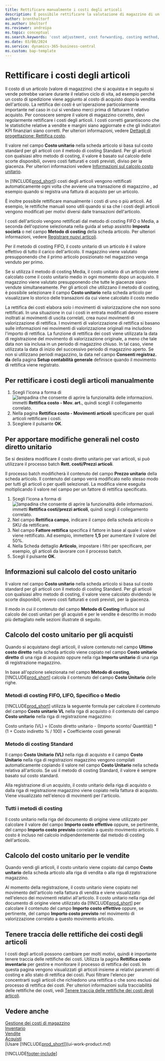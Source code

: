```yaml
---
title: Rettificare manualmente i costi degli articoli
description: È possibile rettificare la valutazione di magazzino di un articolo mediante i metodi di costing Media o FIFO quando cambiano i costi dei prodotti.
author: brentholtorf
ms.author: bholtorf
ms.reviewer: andreipa
ms.topic: conceptual
ms.search.keywords: 'cost adjustment, cost forwarding, costing method, inventory valuation, costing'
ms.date: 03/08/2024
ms.service: dynamics-365-business-central
ms.custom: bap-template
---
```

# Rettificare i costi degli articoli

Il costo di un articolo (valore di magazzino) che si acquista e in seguito si vende potrebbe variare durante il relativo ciclo di vita, ad esempio perché un costo di spedizione viene aggiunto al costo di acquisto dopo la vendita dell'articolo. La rettifica dei costi è un'operazione particolarmente importante nel caso in cui si vendano merci prima di fatturare il relativo acquisto. Per conoscere sempre il valore di magazzino corretto, devi regolarmente rettificare i costi degli articoli. I costi corretti garantiscono che le statistiche relative a vendite e margini siano aggiornate e che gli indicatori KPI finanziari siano corretti. Per ulteriori informazioni, vedere [Dettagli di progettazione: Rettifica costo](design-details-cost-adjustment.md).

Il valore nel campo **Costo unitario** nella scheda articolo si basa sul costo standard per gli articoli con il metodo di costing Standard. Per gli articoli con qualsiasi altro metodo di costing, il valore è basato sul calcolo delle scorte disponibili, ovvero costi fatturati e costi previsti, diviso per la giacenza. Per ulteriori informazioni vedere [Informazioni sul calcolo costo unitario](inventory-how-adjust-item-costs.md#understanding-unit-cost-calculation).

In [!INCLUDE[prod_short](includes/prod_short.md)]i costi degli articoli vengono rettificati automaticamente ogni volta che avviene una transazione di magazzino , ad esempio quando si registra una fattura di acquisto per un articolo.

È inoltre possibile rettificare manualmente i costi di uno o più articoli. Ad esempio, le rettifiche manuali sono utili quando si sa che i costi degli articoli vengono modificati per motivi diversi dalle transazioni dell'articolo.

I costi dell'articolo vengono rettificati dal metodo di costing FIFO o Media, a seconda dell'opzione selezionata nella guida al setup assistito **Imposta società** o nel campo **Metodo di costing** della scheda articolo. Per ulteriori informazioni, vedere [Registrare nuovi articoli](inventory-how-register-new-items.md).  

Per il metodo di costing FIFO, il costo unitario di un articolo è il valore effettivo di tutto il carico dell'articolo. Il magazzino viene valutato presupponendo che il primo articolo posizionato nel magazzino venga venduto per primo.

Se si utilizza il metodo di costing Media, il costo unitario di un articolo viene calcolato come il costo unitario medio in ogni momento dopo un acquisto. Il magazzino viene valutato presupponendo che tutte le giacenze siano vendute simultaneamente. Per gli articoli che utilizzano il metodo di costing, è possibile selezionare il campo **Costo unitario** nella scheda articolo per visualizzare lo storico delle transazioni da cui viene calcolato il costo medio

La rettifica dei costi elabora solo i movimenti di valorizzazione che non sono rettificati. In una situazione in cui i costi in entrata modificati devono essere inoltrati ai movimenti di uscita correlati, crea nuovi movimenti di valorizzazione di rettifica. I movimenti di valorizzazione di rettifica si basano sulle informazioni nei movimenti di valorizzazione originali ma includono l'importo di rettifica. La funzione di rettifica dei costi viene utilizzata la data di registrazione del movimento di valorizzazione originale, a meno che tale data non sia inclusa in un periodo di magazzino chiuso. In tal caso, viene utilizzata la data di inizio del successivo periodo di magazzino aperto. Se non si utilizzano periodi magazzino, la data nel campo **Consenti registraz. da** della pagina **Setup contabilità generale** definisce quando il movimento di rettifica viene registrato.

## Per rettificare i costi degli articoli manualmente

1. Scegli l'icona a forma di ![lampadina che consente di aprire la funzionalità delle informazioni.](media/ui-search/search_small.png "Dimmi cosa vuoi fare") immetti **Rettifica costo - Mov. art.**, quindi scegli il collegamento correlato.
2. Nella pagina **Rettifica costo - Movimenti articoli** specificare per quali articoli rettificare i costi.
3. Scegliere il pulsante **OK**.

## Per apportare modifiche generali nel costo diretto unitario

Se si desidera modificare il costo diretto unitario per vari articoli, si può utilizzare il processo batch **Rett. costi/Prezzi articoli**.  

Il processo batch modificherà il contenuto del campo **Prezzo unitario** della scheda articolo. Il contenuto del campo verrà modificato nello stesso modo per tutti gli articoli o per quelli selezionati. La modifica viene eseguita moltiplicando il valore nel campo per un fattore di rettifica specificato.  

1. Scegli l'icona a forma di ![lampadina che consente di aprire la funzionalità delle informazioni.](media/ui-search/search_small.png "Dimmi cosa vuoi fare") immetti **Rettifica costi/prezzi articoli**, quindi scegli il collegamento correlato.  
2. Nel campo **Rettifica campo**, indicare il campo della scheda articolo o SKU da rettificare.  
3. Nel campo **Fattore rettifica** specifica il fattore in base al quale il valore viene rettificato. Ad esempio, immettere **1,5** per aumentare il valore del 50%.  
4. Nella Scheda dettaglio **Articolo**, impostare i filtri per specificare, per esempio, gli articoli da lavorare con il processo batch.  
5. Scegli il pulsante **OK**.  

## Informazioni sul calcolo del costo unitario

Il valore nel campo **Costo unitario** nella scheda articolo si basa sul costo standard per gli articoli con il metodo di costing Standard. Per gli articoli con qualsiasi altro metodo di costing, il valore viene calcolato dividendo le scorte disponibili, ovvero costi fatturati e costi previsti, per la giacenza.  

Il modo in cui il contenuto del campo **Metodo di Costing** influisce sul calcolo dei costi unitari per gli acquisti e per le vendite è descritto in modo più dettagliato nelle sezioni illustrate di seguito.  

## Calcolo del costo unitario per gli acquisti  

Quando si acquistano degli articoli, il valore contenuto nel campo **Ultimo costo diretto** nella scheda articolo viene copiato nel campo **Costo unitario diretto** di una riga di acquisto oppure nella riga **Importo unitario** di una riga di registrazione magazzino.  

In base all'opzione selezionata nel campo **Metodo di costing**, [!INCLUDE[prod_short](includes/prod_short.md)] calcola il contenuto del campo **Costo Unitario** delle righe.  

### Metodi di costing FIFO, LIFO, Specifico o Medio  

[!INCLUDE[prod_short](includes/prod_short.md)] utilizza la seguente formula per calcolare il contenuto del campo **Costo unitario VL** nella riga di acquisto o il contenuto del campo **Costo unitario** nella riga di registrazione magazzino:  

Costo unitario (VL) = (Costo diretto unitario - (Importo sconto/ Quantità)) * (1 + Costo indiretto % / 100) + Coefficiente costi generali  

### Metodo di costing Standard  

Il campo **Costo Unitario (VL)** nella riga di acquisto e il campo **Costo Unitario** nella riga di registrazioni magazzino vengono compilati automaticamente copiando il valore nel campo **Costo Unitario** nella scheda relativa all'articolo. Se usi il metodo di costing Standard, il valore è sempre basato sul costo standard.  

Alla registrazione di un acquisto, il costo unitario della riga di acquisto o dalla riga di registrazione magazzino viene copiato nella fattura di acquisto. Viene visualizzato nell'elenco di movimenti per l'articolo.  

### Tutti i metodi di costing  

Il costo unitario nella riga del documento di origine viene utilizzato per calcolare il valore del campo **Importo costo effettivo** oppure, se pertinente, del campo **Importo costo previsto** correlato a questo movimento articolo. Il costo è incluso nel calcolo indipendentemente dal metodo di costing dell'articolo.  

## Calcolo del costo unitario per le vendite  

Quando vendi gli articoli, il costo unitario viene copiato dal campo **Costo unitario** della scheda articolo alla riga di vendita o alla riga di registrazione magazzino.  

Al momento della registrazione, il costo unitario viene copiato nel movimento dell'articolo nella fattura di vendita e viene visualizzato nell'elenco dei movimenti relativi all'articolo. Il costo unitario nella riga del documento di origine viene utilizzato da [!INCLUDE[prod_short](includes/prod_short.md)] per calcolare il contenuto del campo **Importo costo effettivo** oppure, se pertinente, del campo **Importo costo previsto** nel movimento di valorizzazione correlato a questo movimento articolo.  

## Tenere traccia delle rettifiche dei costi degli articoli

I costi degli articoli possono cambiare per molti motivi, quindi è importante tenere traccia delle rettifiche dei costi. Utilizza la pagina **Rettifica costo inventario** per gestire e monitorare il processo di rettifica dei costi. In questa pagina vengono visualizzati gli articoli insieme ai relativi parametri di costing e allo stato di rettifica dei costi. Puoi filtrare l'elenco per concentrarti sugli articoli che richiedono una rettifica o che sono esclusi dal processo di rettifica dei costi. Per ulteriori informazioni sulla tracciabilità delle rettifiche dei costi, vedi [Tenere traccia delle rettifiche dei costi degli articoli](finance-track-inventory-costs.md).

## Vedere anche

[Gestione dei costi di magazzino](finance-manage-inventory-costs.md)  
[Inventario](inventory-manage-inventory.md)  
[Vendite](sales-manage-sales.md)  
[Acquisti](purchasing-manage-purchasing.md)  
[Usare [!INCLUDE[prod_short](includes/prod_short.md)]](ui-work-product.md)

[!INCLUDE[footer-include](includes/footer-banner.md)]